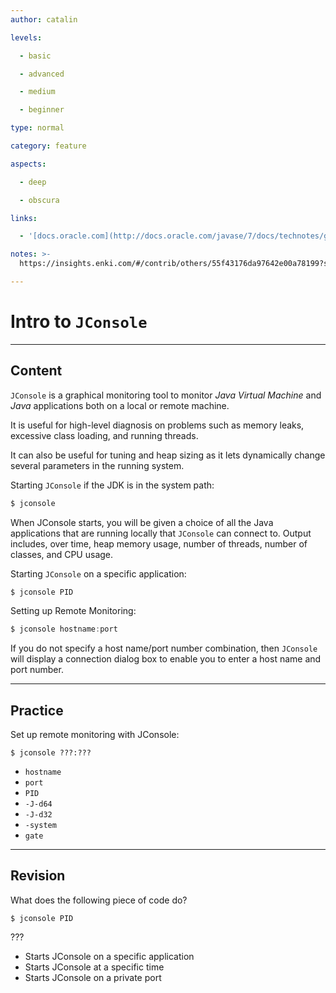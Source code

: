 ```yaml
---
author: catalin

levels:

  - basic

  - advanced

  - medium

  - beginner

type: normal

category: feature

aspects:

  - deep

  - obscura

links:

  - '[docs.oracle.com](http://docs.oracle.com/javase/7/docs/technotes/guides/management/jconsole.html){website}'

notes: >-
  https://insights.enki.com/#/contrib/others/55f43176da97642e00a78199?search=khandelwalrinki

---
```


# Intro to `JConsole`

---
## Content

`JConsole` is a graphical monitoring tool to monitor *Java Virtual Machine* and *Java* applications both on a local or remote machine.

It is useful for high-level diagnosis on problems such as memory leaks, excessive class loading, and running threads.

It can also be useful for tuning and heap sizing as it lets dynamically change several parameters in the running system.

Starting `JConsole` if the JDK is in the system path:
```java
$ jconsole

```
When JConsole starts, you will be given a choice of all the Java applications that are running locally that `JConsole` can connect to.
Output includes, over time, heap memory usage, number of threads, number of classes, and CPU usage.

Starting `JConsole` on a specific application:
```java
$ jconsole PID
```

Setting up Remote Monitoring:
```java
$ jconsole hostname:port
```

If you do not specify a host name/port number combination, then `JConsole` will display a connection dialog box to enable you to enter a host name and port number.

---
## Practice

Set up remote monitoring with JConsole:
```
$ jconsole ???:???
```

* `hostname`
* `port`
* `PID`
* `-J-d64`
* `-J-d32`
* `-system`
* `gate`

---
## Revision

What does the following piece of code do?
```
$ jconsole PID
```
???

* Starts JConsole on a specific application
* Starts JConsole at a specific time
* Starts JConsole on a private port
